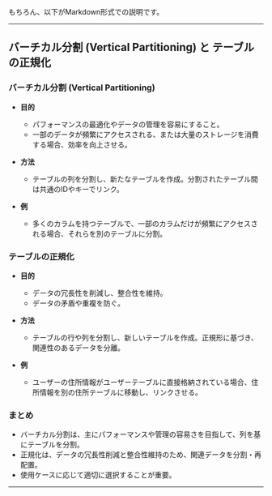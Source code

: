 もちろん、以下がMarkdown形式での説明です。

---

## バーチカル分割 (Vertical Partitioning) と テーブルの正規化

### バーチカル分割 (Vertical Partitioning)
- **目的**
  - パフォーマンスの最適化やデータの管理を容易にすること。
  - 一部のデータが頻繁にアクセスされる、または大量のストレージを消費する場合、効率を向上させる。

- **方法**
  - テーブルの列を分割し、新たなテーブルを作成。分割されたテーブル間は共通のIDやキーでリンク。

- **例**
  - 多くのカラムを持つテーブルで、一部のカラムだけが頻繁にアクセスされる場合、それらを別のテーブルに分割。

### テーブルの正規化
- **目的**
  - データの冗長性を削減し、整合性を維持。
  - データの矛盾や重複を防ぐ。

- **方法**
  - テーブルの行や列を分割し、新しいテーブルを作成。正規形に基づき、関連性のあるデータを分離。

- **例**
  - ユーザーの住所情報がユーザーテーブルに直接格納されている場合、住所情報を別の住所テーブルに移動し、リンクさせる。

### まとめ
- バーチカル分割は、主にパフォーマンスや管理の容易さを目指して、列を基にテーブルを分割。
- 正規化は、データの冗長性削減と整合性維持のため、関連データを分割・再配置。
- 使用ケースに応じて適切に選択することが重要。

---
